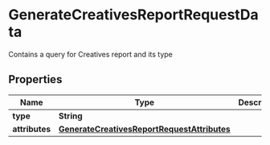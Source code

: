 

# GenerateCreativesReportRequestData

Contains a query for Creatives report and its type

## Properties

Name | Type | Description | Notes
------------ | ------------- | ------------- | -------------
**type** | **String** |  | 
**attributes** | [**GenerateCreativesReportRequestAttributes**](GenerateCreativesReportRequestAttributes.md) |  | 



